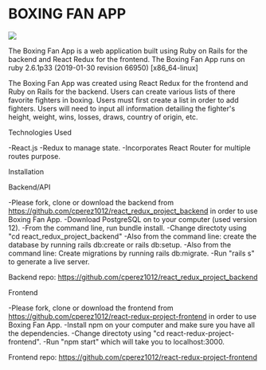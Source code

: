 # BOXING FAN APP

![](BoxingFanApp.gif)

The Boxing Fan App is a web application built using Ruby on Rails for the backend and React Redux for the frontend. 
The Boxing Fan App runs on ruby 2.6.1p33 (2019-01-30 revision 66950) [x86_64-linux]

The Boxing Fan App was created using React Redux for the frontend and Ruby on Rails for the backend. Users can create various lists of there favorite fighters in boxing. Users must first create a list in order to add fighters. Users will need to input all information detailing the fighter's height, weight, wins, losses, draws, country of origin, etc. 

Technologies Used

-React.js
-Redux to manage state.
-Incorporates React Router for multiple routes purpose.

Installation

Backend/API

-Please fork, clone or download the backend from https://github.com/cperez1012/react_redux_project_backend in order to use Boxing Fan App.
-Download PostgreSQL on to your computer (used version 12).
-From the command line, run bundle install.
-Change directoty using "cd react_redux_project_backend"
-Also from the command line: create the database by running rails db:create or rails db:setup.
-Also from the command line: Create migrations by running rails db:migrate.
-Run "rails s" to generate a live server.

Backend repo: https://github.com/cperez1012/react_redux_project_backend

Frontend

-Please fork, clone or download the frontend from https://github.com/cperez1012/react-redux-project-frontend in order to use Boxing Fan App.
-Install npm on your computer and make sure you have all the dependencies.
-Change directoty using "cd react-redux-project-frontend".
-Run "npm start" which will take you to localhost:3000.

Frontend repo: https://github.com/cperez1012/react-redux-project-frontend

